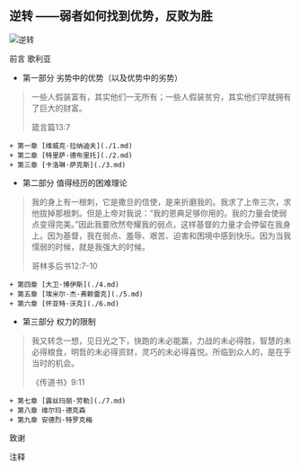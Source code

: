## 逆转 ——弱者如何找到优势，反败为胜

![逆转](https://img3.doubanio.com/lpic/s27265245.jpg)

前言 歌利亚

+ 第一部分 劣势中的优势（以及优势中的劣势）
> 一些人假装富有，其实他们一无所有；一些人假装贫穷，其实他们早就拥有了巨大的财富。
>
> 箴言篇13:7

 	+ 第一章 [维威克·拉纳迪夫](./1.md)
	+ 第二章 [特里萨·德布里托](./2.md)
	+ 第三章 [卡洛琳·萨克斯](./3.md)

+ 第二部分 值得经历的困难理论
> 我的身上有一根刺，它是撒旦的信使，是来折磨我的。我求了上帝三次，求他拔掉那根刺。但是上帝对我说：“我的恩典足够你用的。我的力量会使弱点变得完美。”因此我要欣然夸耀我的弱点，这样基督的力量才会停留在我身上。因为基督，我在弱点、羞辱、艰苦、迫害和困境中感到快乐。因为当我懦弱的时候，就是我强大的时候。
>
> 哥林多后书12:7-10

	+ 第四章 [大卫·博伊斯](./4.md)
	+ 第五章 [埃米尔·杰·弗赖雷克](./5.md)
	+ 第六章 [怀亚特·沃克](./6.md)

+ 第三部分 权力的限制
> 我又转念一想，见日光之下，快跑的未必能赢，力战的未必得胜，智慧的未必得粮食，明哲的未必得资财，灵巧的未必得喜悦。所临到众人的，是在乎当时的机会。
>
>《传道书》9:11

	+ 第七章 [露丝玛丽·劳勒](./7.md)
	+ 第八章 维尔玛·德克森
	+ 第九章 安德烈·特罗克梅

致谢

注释
